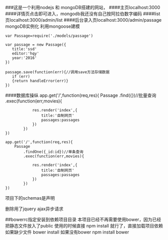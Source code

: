###这是一个利用nodejs 和 mongoDB搭建的网站，
####主页localhost:3000
####详情页点击即可进入，mongodb我还没有自己按阿拉伯数字编码
####list页localhost:3000/admin/list
####后台录入页localhost:3000/admin/passage
mongoDB实例化
利用mongoose建模

	var Passage=require('./models/passage')
	
	var passage = new Passage({
	   title:'ssd'
	   editor:'hqy'
	   year:'2016'
	})
	
	passage.save(function(err){//调用save方法存储数据
	   if (err)
	   {return handleError(err)}
	})

####数据库操纵
	app.get('/',function(req,res){
		Passage
  			.find({})//批量查询
			.exec(function(err,movies){
			
				res.render('index',{
					title:'自制网页'
					passages:passages
				})		
			})
	})

	app.get('/',function(req,res){
		Passage
  			.findOne({_id:id})//单条查询
			.exec(function(err,movies){
			
				res.render('index',{
					title:'自制网页'
					passages:passages
				})		
			})
	})

项目下的schemas是声明

删除用了jquery ajax异步请求

##bowerrc指定安装到依赖项目目录
本项目已经不再需要使用bower，因为已经把静态文件放入了public
使用的时候直接
	npm install 就行了，直接加载项目依赖
如果缺少文件
    bower install
如果没有bower
    npm install bower
